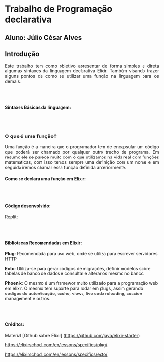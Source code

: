 # Trabalho de Programação declarativa
## Aluno: Júlio César Alves

## Introdução
<p align="justify">Este trabalho tem como objetivo apresentar de forma simples e direta algumas sintaxes da linguagem declarativa Elixir. Também visando trazer alguns pontos de como se utilizar uma função na linguagem para os demais.
</p>

<br><br>

#### Sintaxes Básicas da linguagem:

<br><br>


### O que é uma função?
<p align="justify">Uma função é a maneira que o programador tem de encapsular um código que poderá ser chamado por qualquer outro trecho de programa. Em resumo ele se parece muito com o que utilizamos na vida real com funções matematicas, com isso temos sempre uma definição com um nome e em seguida iremos chamar essa função definida anteriormente.</p>

#### Como se declara uma função em Elixir:

  
<br><br>

#### Código desenvolvido:

Replit: 


<br><br>

#### Bibliotecas Recomendadas em Elixir:

__Plug__: 
Recomendada para uso web, onde se utiliza para escrever servidores HTTP


__Ecto__: 
Utiliza-se para gerar códigos de migrações, definir modelos sobre tabelas de banco de dados e consultar e alterar os mesmo no banco.


__Phoenix__: 
O mesmo é um framewor muito utilizado para a programação web em elixir. O mesmo tem suporte para rodar em plugs, assim gerando codigos de autenticação, cache, views, live code reloading, session management e outros.

<br><br>

#### Créditos:

Material [Github sobre Elixir]
(https://github.com/jaya/elixir-starter)

https://elixirschool.com/en/lessons/specifics/plug/

https://elixirschool.com/en/lessons/specifics/ecto/

